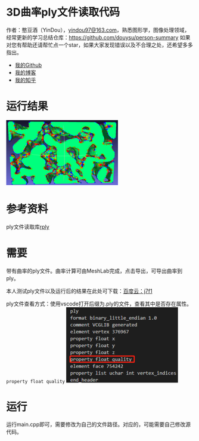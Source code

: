 # 3D曲率ply文件读取代码

作者：憨豆酒（YinDou），yindou97@163.com，熟悉图形学，图像处理领域，经常更新的学习总结仓库：<https://github.com/douysu/person-summary> 如果对您有帮助还请帮忙点一个star，如果大家发现错误以及不合理之处，还希望多多指出。

- [我的Github](https://github.com/douysu)
- [我的博客](https://blog.csdn.net/ModestBean)
- [我的知乎](https://zhuanlan.zhihu.com/c_1218472587279433728)

# 运行结果

<img src="curvature.png" width=300>

# 参考资料

ply文件读取库[rply](https://web.archive.org/web/20081203195143/http://www.cs.princeton.edu/~diego/professional/rply/)

# 需要

带有曲率的ply文件。曲率计算可由MeshLab完成，点击导出，可导出曲率到ply。

本人测试ply文件以及运行后的结果在此处可下载：[百度云：j7f1](https://pan.baidu.com/s/1dlKg2XSfuDIyifxkXDH9kA)

ply文件查看方式：使用vscode打开后缀为.ply的文件，查看其中是否存在属性。`property float quality`
 <img src="pic1.png" width=300>

# 运行

运行main.cpp即可，需要修改为自己的文件路径。对应的，可能需要自己修改源代码。